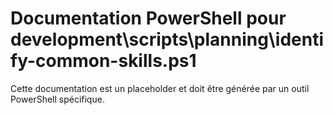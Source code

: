 # Documentation PowerShell pour development\scripts\planning\identify-common-skills.ps1

Cette documentation est un placeholder et doit être générée par un outil PowerShell spécifique.
